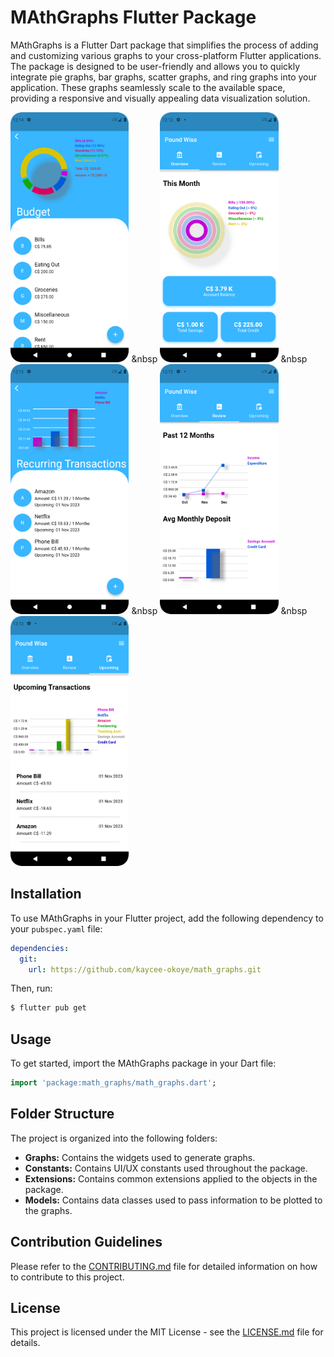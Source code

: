 # MAthGraphs Flutter Package

MAthGraphs is a Flutter Dart package that simplifies the process of adding and customizing various
graphs to your cross-platform Flutter applications. The package is designed to be user-friendly and
allows you to quickly integrate pie graphs, bar graphs, scatter graphs, and ring graphs into your
application. These graphs seamlessly scale to the available space, providing a responsive and
visually appealing data visualization solution.

<img src="sample_graphs/budget_list.png" alt="Sample Pie Graph" height="400"/> &nbsp
<img src="sample_graphs/overview_tab.png" alt="Sample Ring Graph" height="400"/> &nbsp
<img src="sample_graphs/recurring_transactions.png" alt="Sample Bar Graph" height="400"/> &nbsp
<img src="sample_graphs/review_tab.png" alt="Sample Scatter Graph" height="400"/> &nbsp
<img src="sample_graphs/upcoming_tab.png" alt="Sample Bar Graph" height="400"/>

## Installation

To use MAthGraphs in your Flutter project, add the following dependency to your `pubspec.yaml` file:

```yaml
dependencies:
  git:
    url: https://github.com/kaycee-okoye/math_graphs.git
```

Then, run:

```bash
$ flutter pub get
```

## Usage

To get started, import the MAthGraphs package in your Dart file:

```dart
import 'package:math_graphs/math_graphs.dart';
```

## Folder Structure

The project is organized into the following folders:

- **Graphs:** Contains the widgets used to generate graphs.
- **Constants:** Contains UI/UX constants used throughout the package.
- **Extensions:** Contains common extensions applied to the objects in the package.
- **Models:** Contains data classes used to pass information to be plotted to the graphs.

## Contribution Guidelines

Please refer to the [CONTRIBUTING.md](CONTRIBUTING.md) file for detailed information on how to
contribute to this project.

## License

This project is licensed under the MIT License - see the [LICENSE.md](LICENSE.md) file for details.